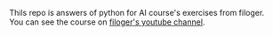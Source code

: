 Thils repo is answers of python for AI course's exercises from filoger.<br>You can see the course on [filoger's youtube channel](https://www.youtube.com/watch?v=Tf589jdI6N0&list=PLShkdm1qvUyKgeliePT_TqjlXqugfJ6tg).

